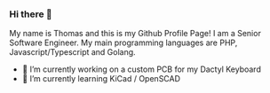 ### Hi there 👋

My name is Thomas and this is my Github Profile Page!
I am a Senior Software Engineer. My main programming languages are PHP, Javascript/Typescript and Golang.

- 🔭 I’m currently working on a custom PCB for my Dactyl Keyboard
- 🌱 I’m currently learning KiCad / OpenSCAD

<!--
**ThomasBoom89/ThomasBoom89** is a ✨ _special_ ✨ repository because its `README.md` (this file) appears on your GitHub profile.

Here are some ideas to get you started:

- 🔭 I’m currently working on ...
- 🌱 I’m currently learning ...
- 👯 I’m looking to collaborate on ...
- 🤔 I’m looking for help with ...
- 💬 Ask me about ...
- 📫 How to reach me: ...
- 😄 Pronouns: ...
- ⚡ Fun fact: ...
-->
